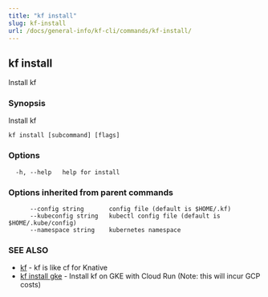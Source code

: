 ```yaml
---
title: "kf install"
slug: kf-install
url: /docs/general-info/kf-cli/commands/kf-install/
---
```

## kf install

Install kf

### Synopsis

Install kf

```
kf install [subcommand] [flags]
```

### Options

```
  -h, --help   help for install
```

### Options inherited from parent commands

```
      --config string       config file (default is $HOME/.kf)
      --kubeconfig string   kubectl config file (default is $HOME/.kube/config)
      --namespace string    kubernetes namespace
```

### SEE ALSO

* [kf](/docs/general-info/kf-cli/commands/kf/)	 - kf is like cf for Knative
* [kf install gke](/docs/general-info/kf-cli/commands/kf-install-gke/)	 - Install kf on GKE with Cloud Run (Note: this will incur GCP costs)

